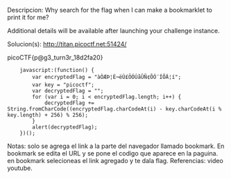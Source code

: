 
Descripcion:
Why search for the flag when I can make a bookmarklet to print it for me?

Additional details will be available after launching your challenge instance.

Solucion(s):
http://titan.picoctf.net:51424/

picoCTF{p@g3_turn3r_18d2fa20}

        javascript:(function() {
            var encryptedFlag = "àÒÆÞ¦È¬ëÙ£ÖÓÚåÛÑ¢ÕÓ¨ÍÕÄ¦í";
            var key = "picoctf";
            var decryptedFlag = "";
            for (var i = 0; i < encryptedFlag.length; i++) {
                decryptedFlag += String.fromCharCode((encryptedFlag.charCodeAt(i) - key.charCodeAt(i % key.length) + 256) % 256);
            }
            alert(decryptedFlag);
        })();
    
Notas:
solo se agrega el link a la parte del navegador llamado bookmark.
En bookmark se edita el URL y se pone el codigo que aparece en la paguina.
en bookmark selecioneas el link agregado y te dala flag.
Referencias:
video youtube.